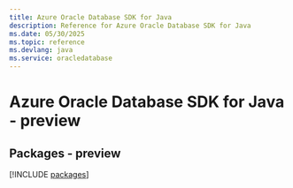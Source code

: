 ```yaml
---
title: Azure Oracle Database SDK for Java
description: Reference for Azure Oracle Database SDK for Java
ms.date: 05/30/2025
ms.topic: reference
ms.devlang: java
ms.service: oracledatabase
---
```

# Azure Oracle Database SDK for Java - preview
## Packages - preview
[!INCLUDE [packages](oracle-database-index.md)]